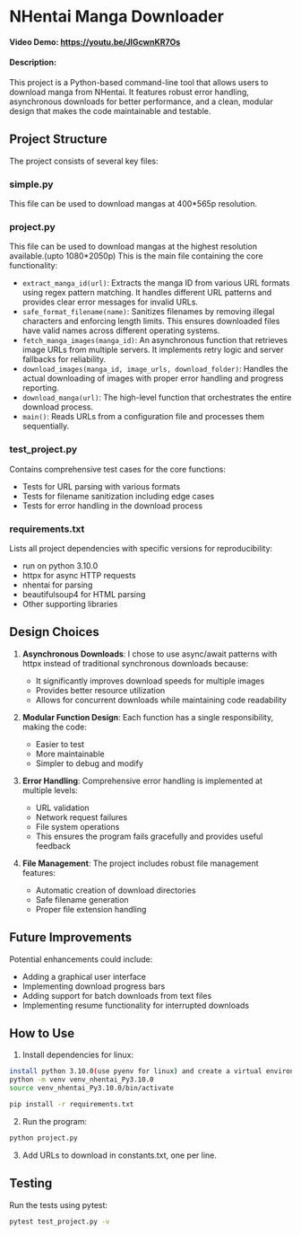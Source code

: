 # NHentai Manga Downloader
#### Video Demo: https://youtu.be/JIGcwnKR7Os
#### Description:

This project is a Python-based command-line tool that allows users to download manga from NHentai. It features robust error handling, asynchronous downloads for better performance, and a clean, modular design that makes the code maintainable and testable.

## Project Structure

The project consists of several key files:

### simple.py  
This file can be used to download mangas at 400*565p resolution.

### project.py
This file can be used to download mangas at the highest resolution available.(upto 1080*2050p)
This is the main file containing the core functionality:

- `extract_manga_id(url)`: Extracts the manga ID from various URL formats using regex pattern matching. It handles different URL patterns and provides clear error messages for invalid URLs.
- `safe_format_filename(name)`: Sanitizes filenames by removing illegal characters and enforcing length limits. This ensures downloaded files have valid names across different operating systems.
- `fetch_manga_images(manga_id)`: An asynchronous function that retrieves image URLs from multiple servers. It implements retry logic and server fallbacks for reliability.
- `download_images(manga_id, image_urls, download_folder)`: Handles the actual downloading of images with proper error handling and progress reporting.
- `download_manga(url)`: The high-level function that orchestrates the entire download process.
- `main()`: Reads URLs from a configuration file and processes them sequentially.

### test_project.py
Contains comprehensive test cases for the core functions:
- Tests for URL parsing with various formats
- Tests for filename sanitization including edge cases
- Tests for error handling in the download process

### requirements.txt
Lists all project dependencies with specific versions for reproducibility:
- run on python 3.10.0
- httpx for async HTTP requests
- nhentai for parsing
- beautifulsoup4 for HTML parsing
- Other supporting libraries

## Design Choices

1. **Asynchronous Downloads**: I chose to use async/await patterns with httpx instead of traditional synchronous downloads because:
   - It significantly improves download speeds for multiple images
   - Provides better resource utilization
   - Allows for concurrent downloads while maintaining code readability

2. **Modular Function Design**: Each function has a single responsibility, making the code:
   - Easier to test
   - More maintainable
   - Simpler to debug and modify

3. **Error Handling**: Comprehensive error handling is implemented at multiple levels:
   - URL validation
   - Network request failures
   - File system operations
   - This ensures the program fails gracefully and provides useful feedback

4. **File Management**: The project includes robust file management features:
   - Automatic creation of download directories
   - Safe filename generation
   - Proper file extension handling

## Future Improvements

Potential enhancements could include:
- Adding a graphical user interface
- Implementing download progress bars
- Adding support for batch downloads from text files
- Implementing resume functionality for interrupted downloads

## How to Use

1. Install dependencies for linux:
```bash
install python 3.10.0(use pyenv for linux) and create a virtual environment
python -m venv venv_nhentai_Py3.10.0
source venv_nhentai_Py3.10.0/bin/activate
```

```bash
pip install -r requirements.txt
```

2. Run the program:
```bash
python project.py
```

3. Add URLs to download in constants.txt, one per line.

## Testing

Run the tests using pytest:
```bash
pytest test_project.py -v
```
